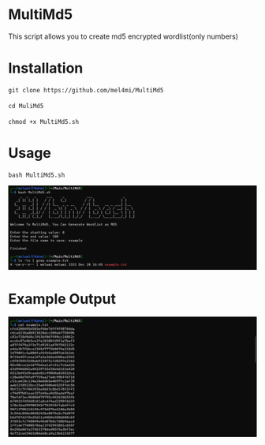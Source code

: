 # MultiMd5
This script allows you to create md5 encrypted wordlist(only numbers)

# Installation
```
git clone https://github.com/mel4mi/MultiMd5

cd MuliMd5

chmod +x MultiMd5.sh
```

# Usage

```
bash MultiMd5.sh
```
![usage](/images/usage.png)

# Example Output

![Output](/images/output.png)
